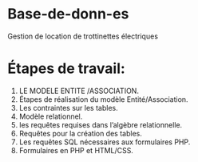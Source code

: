 # Base-de-donn-es
Gestion de location de trottinettes électriques 
# Étapes de travail:
1) LE MODELE ENTITE /ASSOCIATION.
2) Étapes de réalisation du modèle Entité/Association.
3) Les contraintes sur les tables.
4) Modèle relationnel.
5) les requêtes requises dans l’algèbre relationnelle.
6) Requêtes pour la création des tables.
7) Les requêtes SQL nécessaires aux formulaires PHP.
8) Formulaires en PHP et HTML/CSS.


